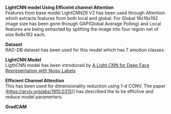 **LightCNN model Using Efficeint channel Attention**
<br>
Features from base model LightCNN29 V2 has been used through Attention which extracts features from both local and global.
For Global 16x16x192 image size has been gone through GAP(Global Average Polling) and Local features are being extracted by splitting the image into four region net of size 8x8x192 each.

**Dataset**
<br>
RAD-DB dataset has been used for this model which has 7 emotion classes.

**LightCNN Model**
<BR>
LigthCNN model has been introduced by [ A Light CNN for Deep Face Representation with Noisy Labels ]([https://example.com](https://arxiv.org/abs/1511.02683))

**Efficient Channel Attention**
<br>
This has been used for dimensionality reduction using 1-d CONV. The paper (https://arxiv.org/abs/1910.0315)] has described the to be effictive and reduce model paramerters.

**GradCAM**

